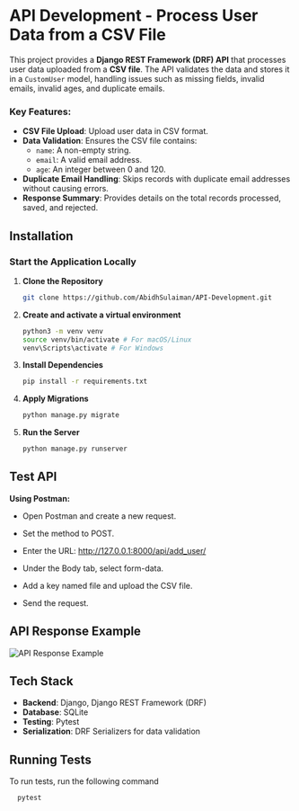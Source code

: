 
# API Development - Process User Data from a CSV File

This project provides a **Django REST Framework (DRF) API** that processes user data uploaded from a **CSV file**. The API validates the data and stores it in a `CustomUser` model, handling issues such as missing fields, invalid emails, invalid ages, and duplicate emails.


### Key Features:
- **CSV File Upload**: Upload user data in CSV format.
- **Data Validation**: Ensures the CSV file contains:
  - `name`: A non-empty string.
  - `email`: A valid email address.
  - `age`: An integer between 0 and 120.
- **Duplicate Email Handling**: Skips records with duplicate email addresses without causing errors.
- **Response Summary**: Provides details on the total records processed, saved, and rejected.

## Installation

### Start the Application Locally

1. **Clone the Repository**
   ```bash
   git clone https://github.com/AbidhSulaiman/API-Development.git


2. **Create and activate a virtual environment**
   ```bash
   python3 -m venv venv
   source venv/bin/activate # For macOS/Linux
   venv\Scripts\activate # For Windows

3. **Install Dependencies**
   ```bash
   pip install -r requirements.txt

4. **Apply Migrations**
   ```bash
   python manage.py migrate

5. **Run the Server**
   ```bash
   python manage.py runserver

## Test API


**Using Postman:**
- Open Postman and create a new request.

- Set the method to POST.

- Enter the URL: http://127.0.0.1:8000/api/add_user/

- Under the Body tab, select form-data.

- Add a key named file and upload the CSV file.

- Send the request.
## API Response Example

![API Response Example](assets/Output_screenshot.png)


## Tech Stack

- **Backend**: Django, Django REST Framework (DRF)
- **Database**: SQLite
- **Testing**: Pytest
- **Serialization**: DRF Serializers for data validation


## Running Tests

To run tests, run the following command

```bash
  pytest
```

